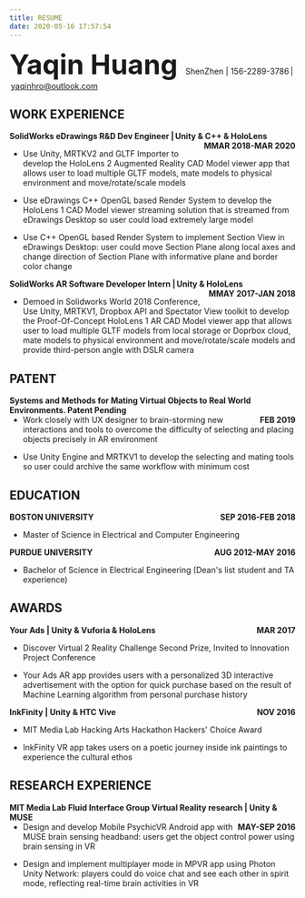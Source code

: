 ```yaml
---
title: RESUME
date: 2020-05-16 17:57:54
---
```


<font size=14>__Yaqin Huang__ </font> ShenZhen | 156-2289-3786 | yaqinhro@outlook.com

## WORK EXPERIENCE

__<div style="float:left;">SolidWorks eDrawings R&D Dev Engineer | Unity  & C++ & HoloLens</div> <div style="float:right;">MMAR 2018-MAR 2020</div></br>__     

- Use Unity, MRTKV2 and GLTF Importer to develop the HoloLens 2 Augmented Reality CAD Model viewer app that allows user to load multiple GLTF models, mate models to physical environment and move/rotate/scale models

- Use eDrawings  C++ OpenGL based Render System to develop the HoloLens 1 CAD Model viewer streaming solution that is streamed from eDrawings Desktop so user could load extremely large model

- Use C++ OpenGL based Render System to implement Section View in eDrawings Desktop: user could move Section Plane along local axes and change direction of Section Plane with informative plane and border color change
 

__<div style="float:left;">SolidWorks AR Software Developer Intern | Unity  & HoloLens</div> <div style="float:right;">MMAY 2017-JAN 2018</div></br>__

- Demoed in Solidworks World 2018 Conference, Use Unity, MRTKV1, Dropbox API and Spectator View toolkit to develop the Proof-Of-Concept HoloLens 1 AR CAD Model viewer app that allows user to load multiple GLTF models from local storage or Doprbox cloud, mate models to physical environment and move/rotate/scale models and provide third-person angle with DSLR camera

## PATENT

__<div style="float:left;">Systems and Methods for Mating Virtual Objects to Real World Environments. Patent Pending</div> <div style="float:right;">FEB 2019</div></br>__

- Work closely with UX designer to brain-storming new interactions and tools to overcome the difficulty of  selecting and placing objects precisely in AR environment

- Use Unity Engine and MRTKV1 to develop the selecting and mating tools so user could archive the same workflow with minimum cost

## EDUCATION

__<div style="float:left;">BOSTON UNIVERSITY</div> <div style="float:right;">SEP 2016-FEB 2018</div></br>__

- Master of Science in Electrical and Computer Engineering

__<div style="float:left;">PURDUE UNIVERSITY</div> <div style="float:right;">AUG 2012-MAY 2016</div></br>__

- Bachelor of Science in Electrical Engineering (Dean\'s list student and TA experience)

## AWARDS

__<div style="float:left;">Your Ads | Unity & Vuforia & HoloLens</div> <div style="float:right;">MAR 2017</div></br>__

- Discover Virtual 2 Reality Challenge Second Prize, Invited to Innovation Project Conference

- Your Ads AR app provides users with a personalized 3D interactive advertisement with the option for quick purchase based on the result of Machine Learning algorithm from personal purchase history

__<div style="float:left;">InkFinity | Unity & HTC Vive</div> <div style="float:right;">NOV 2016</div></br>__

- MIT Media Lab Hacking Arts Hackathon Hackers\' Choice Award

- InkFinity VR app takes users on a poetic journey inside ink paintings to experience the cultural ethos

## RESEARCH EXPERIENCE

__<div style="float:left;">MIT Media Lab Fluid Interface Group Virtual Reality research | Unity & MUSE</div> <div style="float:right;">MAY-SEP 2016</div></br>__

- Design and develop Mobile PsychicVR Android app with MUSE brain sensing headband: users get the object control power using brain sensing in VR

- Design and implement multiplayer mode in MPVR app using Photon Unity Network: players could do voice chat and see each other in spirit mode, reflecting real-time brain activities in VR